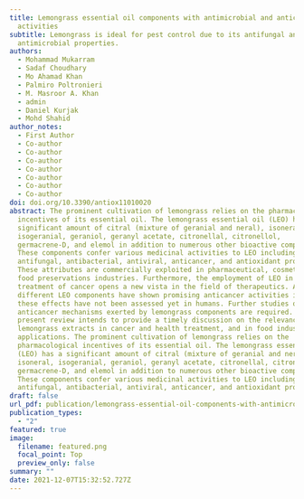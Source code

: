 ```yaml
---
title: Lemongrass essential oil components with antimicrobial and anticancer
  activities
subtitle: Lemongrass is ideal for pest control due to its antifungal and
  antimicrobial properties.
authors:
  - Mohammad Mukarram
  - Sadaf Choudhary
  - Mo Ahamad Khan
  - Palmiro Poltronieri
  - M. Masroor A. Khan
  - admin
  - Daniel Kurjak
  - Mohd Shahid
author_notes:
  - First Author
  - Co-author
  - Co-author
  - Co-author
  - Co-author
  - Co-author
  - Co-author
  - Co-author
doi: doi.org/10.3390/antiox11010020
abstract: The prominent cultivation of lemongrass relies on the pharmacological
  incentives of its essential oil. The lemongrass essential oil (LEO) has a
  significant amount of citral (mixture of geranial and neral), isoneral,
  isogeranial, geraniol, geranyl acetate, citronellal, citronellol,
  germacrene-D, and elemol in addition to numerous other bioactive compounds.
  These components confer various medicinal activities to LEO including
  antifungal, antibacterial, antiviral, anticancer, and antioxidant properties.
  These attributes are commercially exploited in pharmaceutical, cosmetics, and
  food preservations industries. Furthermore, the employment of LEO in the
  treatment of cancer opens a new vista in the field of therapeutics. Although
  different LEO components have shown promising anticancer activities in vitro,
  these effects have not been assessed yet in humans. Further studies on the
  anticancer mechanisms exerted by lemongrass components are required. The
  present review intends to provide a timely discussion on the relevance of
  lemongrass extracts in cancer and health treatment, and in food industry
  applications. The prominent cultivation of lemongrass relies on the
  pharmacological incentives of its essential oil. The lemongrass essential oil
  (LEO) has a significant amount of citral (mixture of geranial and neral),
  isoneral, isogeranial, geraniol, geranyl acetate, citronellal, citronellol,
  germacrene-D, and elemol in addition to numerous other bioactive compounds.
  These components confer various medicinal activities to LEO including
  antifungal, antibacterial, antiviral, anticancer, and antioxidant properties.
draft: false
url_pdf: publication/lemongrass-essential-oil-components-with-antimicrobial-and-anticancer-activities/antioxidants-11-00020-2-2.pdf
publication_types:
  - "2"
featured: true
image:
  filename: featured.png
  focal_point: Top
  preview_only: false
summary: ""
date: 2021-12-07T15:32:52.727Z
---
```

